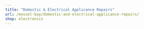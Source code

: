 ```yaml
---
title: "Domestic & Electrical Applicance Repairs"
url: /mossel-bay/domestic-and-electrical-applicance-repairs/
shop: electronics
---
```


